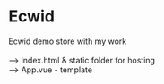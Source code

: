# Ecwid
Ecwid demo store with my work<br />
<br />
--> index.html & static folder for hosting<br />
--> App.vue - template <br />
